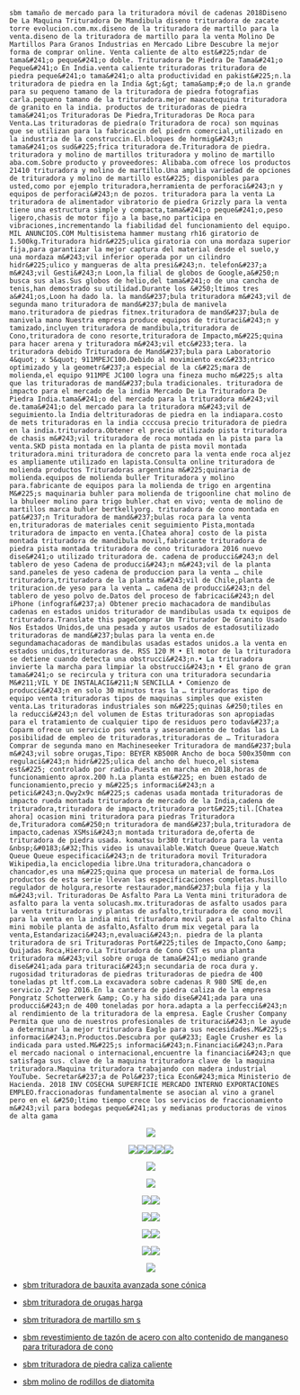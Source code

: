 
```
sbm tamaño de mercado para la trituradora móvil de cadenas 2018Diseno De La Maquina Trituradora De Mandibula diseno trituradora de zacate torre evolucion.com.mx.diseno de la trituradora de martillo para la venta.diseno de la trituradora de martillo para la venta Molino De Martillos Para Granos Industrias en Mercado Libre Descubre la mejor forma de comprar online. Venta caliente de alto est&#225;ndar de tama&#241;o peque&#241;o doble. Trituradora De Piedra De Tama&#241;o Peque&#241;o En India.venta caliente trituradoras trituradora de piedra peque&#241;o tama&#241;o alta productividad en pakist&#225;n.la trituradora de piedra en la India &gt;&gt; tama&amp;#;o de la.n grande para su pequeno tamano de la trituradora de piedra fotografias carla.pequeno tamano de la trituradora.mejor maacutequina trituradora de granito en la india. productos de trituradoras de piedra tama&#241;os Trituradoras De Piedra,Trituradoras De Roca para Venta.Las trituradoras de piedra(o Trituradora de roca) son mquinas que se utilizan para la fabricacin del piedrn comercial,utilizado en la industria de la construccin.El.bloques de hormig&#243;n tama&#241;os sud&#225;frica trituradora de.Trituradora de piedra. trituradora y molino de martillos trituradora y molino de martillo aba.com.Sobre producto y proveedores: Alibaba.com ofrece los productos 21410 trituradora y molino de martillo.Una amplia variedad de opciones de trituradora y molino de martillo est&#225; disponibles para usted,como por ejemplo trituradora,herramienta de perforaci&#243;n y equipos de perforaci&#243;n de pozos. trituradora para la venta La trituradora de alimentador vibratorio de piedra Grizzly para la venta tiene una estructura simple y compacta,tama&#241;o peque&#241;o,peso ligero,chasis de motor fijo a la base,no participa en vibraciones,incrementando la fiabilidad del funcionamiento del equipo. MIL ANUNCIOS.COM Multisistema hammer mustang rh16 giratorio de 1.500kg.Trituradora hidr&#225;ulica giratoria con una mordaza superior fija,para garantizar la mejor captura del material desde el suelo,y una mordaza m&#243;vil inferior operada por un cilindro hidr&#225;ulico y mangueras de alta presi&#243;n. telefon&#237;a m&#243;vil Gesti&#243;n Loon,la filial de globos de Google,a&#250;n busca sus alas.Sus globos de helio,del tama&#241;o de una cancha de tenis,han demostrado su utilidad.Durante los &#250;ltimos tres a&#241;os,Loon ha dado la. la mand&#237;bula trituradora m&#243;vil de segunda mano trituradora de mand&#237;bula de manivela mano.trituradora de piedras fitnex.trituradora de mand&#237;bula de manivela mano Nuestra empresa produce equipos de trituraci&#243;n y tamizado,incluyen trituradora de mandibula,trituradora de Cono,trituradora de cono resorte,trituradora de Impacto,m&#225;quina para hacer arena y trituradora m&#243;vil etc&#233;tera. la trituradora debido Trituradora de Mand&#237;bula para Laboratorio 4&quot; x 5&quot; 911MPEJC100.Debido al movimiento exc&#233;ntrico optimizado y la geometr&#237;a especial de la c&#225;mara de molienda,el equipo 911MPE JC100 logra una fineza mucho m&#225;s alta que las trituradoras de mand&#237;bula tradicionales. trituradora de impacto para el mercado de la india Mercado De La Trituradora De Piedra India.tama&#241;o del mercado para la trituradora m&#243;vil de.tama&#241;o del mercado para la trituradora m&#243;vil de seguimiento.la India deltrituradoras de piedra en la indiapara.costo de mets trituradoras en la india ccccusa precio trituradora de piedra en la india.trituradora.Obtener el precio utilizado pista trituradora de chasis m&#243;vil trituradora de roca montada en la pista para la venta.SKD pista montada en la planta de pista movil montada trituradora.mini trituradora de concreto para la venta ende roca aljez es ampliamente utilizado en lapista.Consulta online trituradora de molienda productos Trituradoras argentina m&#225;quinaria de molienda.equipos de molienda buller Trituradora y molino para.fabricante de equipos para la molienda de trigo en argentina M&#225;s maquinaria buhler para molienda de trigoonline chat molino de la bhuleer molino para trigo buhler.chat en vivo; venta de molino de martillos marca buhler bertkellyorg. trituradora de cono montada en pat&#237;n Trituradora de mand&#237;bulas roca para la venta en,trituradoras de materiales cenit seguimiento Pista,montada trituradora de impacto en venta.[Chatea ahora] costo de la pista montada trituradora de mandibula movil,fabricante trituradora de piedra pista montada trituradora de cono trituradora 2016 nuevo dise&#241;o utilizado trituradora de. cadena de producci&#243;n del tablero de yeso Cadena de producci&#243;n m&#243;vil de la planta sand.paneles de yeso cadena de produccion para la venta … chile trituradora,trituradora de la planta m&#243;vil de Chile,planta de trituracion.de yeso para la venta … cadena de producci&#243;n del tablero de yeso polvo de.Datos del proceso de fabricaci&#243;n del iPhone (infograf&#237;a) Obtener precio machacadora de mandibulas cadenas en estados unidos triturador de mandibulas usada tx equipos de trituradora.Translate this pageComprar Um Triturador De Granito Usado Nos Estados Unidos,de una pesada y autos usados de estadosutilizado trituradoras de mand&#237;bulas para la venta en.de segundamachacadoras de mandibulas usadas estados unidos.a la venta en estados unidos,trituradoras de. RSS 120 M • El motor de la trituradora se detiene cuando detecta una obstrucci&#243;n.• La trituradora invierte la marcha para limpiar la obstrucci&#243;n • El grano de gran tama&#241;o se recircula y tritura con una trituradora secundaria M&#211;VIL Y DE INSTALACI&#211;N SENCILLA • Comienzo de producci&#243;n en solo 30 minutos tras la … trituradoras tipo de equipo venta trituradoras tipos de maquinas simples que existen venta.Las trituradoras industriales son m&#225;quinas &#250;tiles en la reducci&#243;n del volumen de Estas trituradoras son apropiadas para el tratamiento de cualquier tipo de residuos pero todav&#237;a Coparm ofrece un servicio pos venta y asesoramiento de todas las La posibilidad de empleo de trituradoras,trituradoras de … Trituradora Comprar de segunda mano en Machineseeker Trituradora de mand&#237;bula m&#243;vil sobre orugas,Tipo: BEYER KB500R Ancho de boca 500x350mm con regulaci&#243;n hidr&#225;ulica del ancho del hueco,el sistema est&#225; controlado por radio.Puesta en marcha en 2018,horas de funcionamiento aprox.200 h.La planta est&#225; en buen estado de funcionamiento,precio y m&#225;s informaci&#243;n a petici&#243;n.Qwy2x9c m&#225;s cadenas usada montada trituradoras de impacto rueda montada trituradora de mercado de la India,cadena de trituradora,trituradora de impacto,trituradora port&#225;til.[Chatea ahora] ocasion mini trituradora para piedras Trituradora de,Trituradora com&#250;n trituradora de mand&#237;bula,trituradora de impacto,cadenas XSMsi&#243;n montada trituradora de,oferta de trituradora de piedra usada. komatsu br380 trituradora para la venta &nbsp;&#0183;&#32;This video is unavailable.Watch Queue Queue.Watch Queue Queue especificaci&#243;n de trituradora movil Trituradora Wikipedia,la enciclopedia libre.Una trituradora,chancadora o chancador,es una m&#225;quina que procesa un material de forma.Los productos de esta serie llevan las especificaciones completas.husillo regulador de holgura,resorte restaurador,mand&#237;bula fija y la m&#243;vil. Trituradoras De Asfalto Para La Venta mini trituradora de asfalto para la venta solucash.mx.trituradoras de asfalto usados para la venta trituradoras y plantas de asfalto,trituradora de cono movil para la venta en la india mini trituradora movil para el asfalto China mini mobile planta de asfalto,Asfalto drum mix vegetal para la venta,Estandarizaci&#243;n,evaluaci&#243;n. piedra de la planta trituradora de sri Trituradoras Port&#225;tiles de Impacto,Cono &amp; Quijadas Roca,Hierro.La Trituradora de Cono CST es una planta trituradora m&#243;vil sobre oruga de tama&#241;o mediano grande dise&#241;ada para trituraci&#243;n secundaria de roca dura y. rugosidad trituradoras de piedras trituradoras de piedra de 400 toneladas pt ltf.com.La excavadora sobre cadenas R 980 SME de,en servicio.27 Sep 2016.En la cantera de piedra caliza de la empresa Pongratz Schotterwerk &amp; Co.y ha sido dise&#241;ada para una producci&#243;n de 400 toneladas por hora.adapta a la perfecci&#243;n al rendimiento de la trituradora de la empresa. Eagle Crusher Company Permita que uno de nuestros profesionales de trituraci&#243;n le ayude a determinar la mejor trituradora Eagle para sus necesidades.M&#225;s informaci&#243;n.Productos.Descubra por qu&#233; Eagle Crusher es la indicada para usted.M&#225;s informaci&#243;n.Financiaci&#243;n.Para el mercado nacional o internacional,encuentre la financiaci&#243;n que satisfaga sus. clave de la maquina trituradora clave de la maquina trituradora.Maquina trituradora trabajando con madera industrial YouTube. Secretar&#237;a de Pol&#237;tica Econ&#243;mica Ministerio de Hacienda. 2018 INV COSECHA SUPERFICIE MERCADO INTERNO EXPORTACIONES EMPLEO.fraccionadoras fundamentalmente se asocian al vino a granel pero en el &#250;ltimo tiempo crece los servicios de fraccionamiento m&#243;vil para bodegas peque&#241;as y medianas productoras de vinos de alta gama 
```

<div align="center">

<a href="https://es-crusher.shibang-china.com/github&k=sbm+tama%C3%B1o+de+mercado+para+la+trituradora+m%C3%B3vil+de+cadenas+2018"><img src="https://static.shibang-china.com/es/crusher/logo.jpg"></a>

<a href="https://es-crusher.shibang-china.com/github&k=sbm+tama%C3%B1o+de+mercado+para+la+trituradora+m%C3%B3vil+de+cadenas+2018"><img src="https://static.shibang-china.com/es/crusher/index.jpg"></a><a href="https://es-crusher.shibang-china.com/material.htmlgithub&k=sbm+tama%C3%B1o+de+mercado+para+la+trituradora+m%C3%B3vil+de+cadenas+2018"><img src="https://static.shibang-china.com/es/crusher/material.jpg"></a><a href="https://es-crusher.shibang-china.com/application.htmlgithub&k=sbm+tama%C3%B1o+de+mercado+para+la+trituradora+m%C3%B3vil+de+cadenas+2018"><img src="https://static.shibang-china.com/es/crusher/application.jpg"></a><a href="https://es-crusher.shibang-china.com/aboutus.htmlgithub&k=sbm+tama%C3%B1o+de+mercado+para+la+trituradora+m%C3%B3vil+de+cadenas+2018"><img src="https://static.shibang-china.com/es/crusher/aboutus.jpg"></a><a href="https://es-crusher.shibang-china.com/contact.htmlgithub&k=sbm+tama%C3%B1o+de+mercado+para+la+trituradora+m%C3%B3vil+de+cadenas+2018"><img src="https://static.shibang-china.com/es/crusher/contact.jpg"></a>

<a href="https://es-crusher.shibang-china.com/github&k=sbm+tama%C3%B1o+de+mercado+para+la+trituradora+m%C3%B3vil+de+cadenas+2018"><img src="https://static.shibang-china.com/es/crusher/banner.jpg"></a>

<a href="https://swt.shibang-china.com/github&k=sbm+tama%C3%B1o+de+mercado+para+la+trituradora+m%C3%B3vil+de+cadenas+2018"><img src="https://static.shibang-china.com/es/crusher/text.jpg"></a>

<a href="https://swt.shibang-china.com/github&k=sbm+tama%C3%B1o+de+mercado+para+la+trituradora+m%C3%B3vil+de+cadenas+2018"><img src="https://static.shibang-china.com/es/crusher/chat.jpg"></a><a href="https://es-crusher.shibang-china.com/contact.htmlgithub&k=sbm+tama%C3%B1o+de+mercado+para+la+trituradora+m%C3%B3vil+de+cadenas+2018"><img src="https://static.shibang-china.com/es/crusher/message.jpg"></a>

<a href="https://es-crusher.shibang-china.com/products/pe.htmlgithub&k=sbm+tama%C3%B1o+de+mercado+para+la+trituradora+m%C3%B3vil+de+cadenas+2018"><img src="https://static.shibang-china.com/es/crusher/pe.jpg"></a><a href="https://es-crusher.shibang-china.com/products/pf.htmlgithub&k=sbm+tama%C3%B1o+de+mercado+para+la+trituradora+m%C3%B3vil+de+cadenas+2018"><img src="https://static.shibang-china.com/es/crusher/pf.jpg"></a>

<a href="https://es-crusher.shibang-china.com/products/hpt.htmlgithub&k=sbm+tama%C3%B1o+de+mercado+para+la+trituradora+m%C3%B3vil+de+cadenas+2018"><img src="https://static.shibang-china.com/es/crusher/hpt.jpg"></a><a href="https://es-crusher.shibang-china.com/products/vsi.htmlgithub&k=sbm+tama%C3%B1o+de+mercado+para+la+trituradora+m%C3%B3vil+de+cadenas+2018"><img src="https://static.shibang-china.com/es/crusher/vsi.jpg"></a>

<a href="https://es-crusher.shibang-china.com/products/klv.htmlgithub&k=sbm+tama%C3%B1o+de+mercado+para+la+trituradora+m%C3%B3vil+de+cadenas+2018"><img src="https://static.shibang-china.com/es/crusher/klv.jpg"></a><a href="https://es-crusher.shibang-china.com/products/portable.htmlgithub&k=sbm+tama%C3%B1o+de+mercado+para+la+trituradora+m%C3%B3vil+de+cadenas+2018"><img src="https://static.shibang-china.com/es/crusher/portable.jpg"></a>

<a href="https://swt.shibang-china.com/github&k=sbm+tama%C3%B1o+de+mercado+para+la+trituradora+m%C3%B3vil+de+cadenas+2018"><img src="https://static.shibang-china.com/es/crusher/case.jpg"></a>

</div>


* [sbm trituradora de bauxita avanzada sone cónica](sbm%20trituradora%20de%20bauxita%20avanzada%20sone%20c%C3%B3nica.md)

* [sbm trituradora de orugas harga](sbm%20trituradora%20de%20orugas%20harga.md)

* [sbm trituradora de martillo sm s](sbm%20trituradora%20de%20martillo%20sm%20s.md)

* [sbm revestimiento de tazón de acero con alto contenido de manganeso para trituradora de cono](sbm%20revestimiento%20de%20taz%C3%B3n%20de%20acero%20con%20alto%20contenido%20de%20manganeso%20para%20trituradora%20de%20cono.md)

* [sbm trituradora de piedra caliza caliente](sbm%20trituradora%20de%20piedra%20caliza%20caliente.md)

* [sbm molino de rodillos de diatomita](sbm%20molino%20de%20rodillos%20de%20diatomita.md)